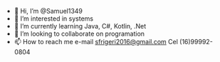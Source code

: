 - 👋 Hi, I’m @Samuel1349
- 👀 I’m interested in systems
- 🌱 I’m currently learning Java, C#, Kotlin, .Net
- 💞️ I’m looking to collaborate on programation
- 📫 How to reach me e-mail sfrigeri2016@gmail.com
Cel (16)99992-0804

<!---
Samuel1349/Samuel1349 is a ✨ special ✨ repository because its `README.md` (this file) appears on your GitHub profile.
You can click the Preview link to take a look at your changes.
--->

